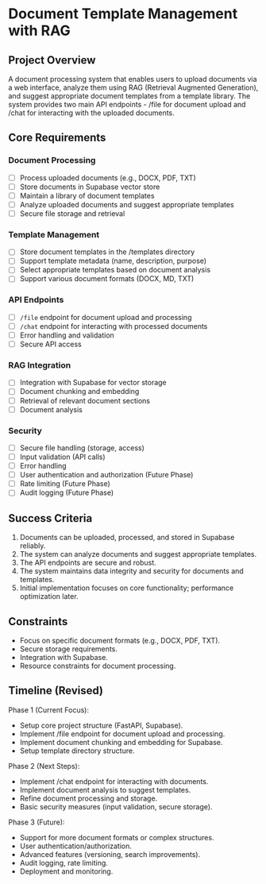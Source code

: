 # Document Template Management with RAG

## Project Overview
A document processing system that enables users to upload documents via a web interface, analyze them using RAG (Retrieval Augmented Generation), and suggest appropriate document templates from a template library. The system provides two main API endpoints - /file for document upload and /chat for interacting with the uploaded documents.

## Core Requirements

### Document Processing
- [ ] Process uploaded documents (e.g., DOCX, PDF, TXT)
- [ ] Store documents in Supabase vector store
- [ ] Maintain a library of document templates
- [ ] Analyze uploaded documents and suggest appropriate templates
- [ ] Secure file storage and retrieval

### Template Management
- [ ] Store document templates in the /templates directory
- [ ] Support template metadata (name, description, purpose)
- [ ] Select appropriate templates based on document analysis
- [ ] Support various document formats (DOCX, MD, TXT)

### API Endpoints
- [ ] `/file` endpoint for document upload and processing
- [ ] `/chat` endpoint for interacting with processed documents
- [ ] Error handling and validation
- [ ] Secure API access

### RAG Integration
- [ ] Integration with Supabase for vector storage
- [ ] Document chunking and embedding
- [ ] Retrieval of relevant document sections
- [ ] Document analysis

### Security
- [ ] Secure file handling (storage, access)
- [ ] Input validation (API calls)
- [ ] Error handling
- [ ] User authentication and authorization (Future Phase)
- [ ] Rate limiting (Future Phase)
- [ ] Audit logging (Future Phase)

## Success Criteria
1. Documents can be uploaded, processed, and stored in Supabase reliably.
2. The system can analyze documents and suggest appropriate templates.
3. The API endpoints are secure and robust.
4. The system maintains data integrity and security for documents and templates.
5. Initial implementation focuses on core functionality; performance optimization later.

## Constraints
- Focus on specific document formats (e.g., DOCX, PDF, TXT).
- Secure storage requirements.
- Integration with Supabase.
- Resource constraints for document processing.

## Timeline (Revised)
Phase 1 (Current Focus):
- Setup core project structure (FastAPI, Supabase).
- Implement /file endpoint for document upload and processing.
- Implement document chunking and embedding for Supabase.
- Setup template directory structure.

Phase 2 (Next Steps):
- Implement /chat endpoint for interacting with documents.
- Implement document analysis to suggest templates.
- Refine document processing and storage.
- Basic security measures (input validation, secure storage).

Phase 3 (Future):
- Support for more document formats or complex structures.
- User authentication/authorization.
- Advanced features (versioning, search improvements).
- Audit logging, rate limiting.
- Deployment and monitoring. 